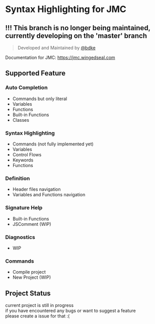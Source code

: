 # Syntax Highlighting for JMC

!!! This branch is no longer being maintained, currently developing on the 'master' branch
---

> Developed and Maintained by [@bdke](https://github.com/bdke)

Documentation for JMC: <https://jmc.wingedseal.com>  

## Supported Feature
### Auto Completion
- Commands but only literal
- Variables
- Functions
- Built-in Functions
- Classes
### Syntax Highlighting
- Commands (not fully implemented yet)
- Variables
- Control Flows
- Keywords
- Functions
### Definition
- Header files navigation
- Variables and Functions navigation
### Signature Help
- Built-in Functions
- JSComment (WIP)
### Diagnostics
- WIP
### Commands
- Compile project
- New Project (WIP)

## Project Status
current project is still in progress  
if you have encountered any bugs or want to suggest a feature  
please create a issue for that :(  
